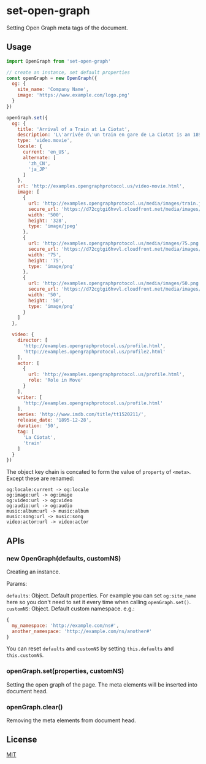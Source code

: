 # set-open-graph
Setting Open Graph meta tags of the document.

## Usage

```js
import OpenGraph from 'set-open-graph'

// create an instance, set default properties
const openGraph = new OpenGraph({
  og: {
    site_name: 'Company Name',
    image: 'https://www.example.com/logo.png'
  }
})

openGraph.set({
  og: {
    title: 'Arrival of a Train at La Ciotat',
    description: 'L\'arrivée d\'un train en gare de La Ciotat is an 1895 French short black-and-white silent documentary film directed and produced by Auguste and Louis Lumière. Its first public showing took place in January 1896.',
    type: 'video.movie',
    locale: {
      current: 'en_US',
      alternate: [
        'zh_CN',
        'ja_JP'
      ]
    },
    url: 'http://examples.opengraphprotocol.us/video-movie.html',
    image: [
      {
        url: 'http://examples.opengraphprotocol.us/media/images/train.jpg',
        secure_url: 'https://d72cgtgi6hvvl.cloudfront.net/media/images/train.jpg',
        width: '500',
        height: '328',
        type: 'image/jpeg'
      },
      {
        url: 'http://examples.opengraphprotocol.us/media/images/75.png',
        secure_url: 'https://d72cgtgi6hvvl.cloudfront.net/media/images/75.png',
        width: '75',
        height: '75',
        type: 'image/png'
      },
      {
        url: 'http://examples.opengraphprotocol.us/media/images/50.png',
        secure_url: 'https://d72cgtgi6hvvl.cloudfront.net/media/images/50.png',
        width: '50',
        height: '50',
        type: 'image/png'
      }
    ]
  },

  video: {
    director: [
      'http://examples.opengraphprotocol.us/profile.html',
      'http://examples.opengraphprotocol.us/profile2.html'
    ],
    actor: [
      {
        url: 'http://examples.opengraphprotocol.us/profile.html',
        role: 'Role in Move'
      }
    ],
    writer: [
      'http://examples.opengraphprotocol.us/profile.html'
    ],
    series: 'http://www.imdb.com/title/tt1520211/',
    release_date: '1895-12-28',
    duration: '50',
    tag: [
      'La Ciotat',
      'train'
    ]
  }
})
```

The object key chain is concated to form the value of `property` of `<meta>`. Except these are renamed:

```
og:locale:current -> og:locale
og:image:url -> og:image
og:video:url -> og:video
og:audio:url -> og:audio
music:album:url -> music:album
music:song:url -> music:song
video:actor:url -> video:actor
```

## APIs

### new OpenGraph(defaults, customNS)

Creating an instance.

Params:

`defaults`: Object. Default properties. For example you can set `og:site_name` here so you don't need to set it every time when calling `openGraph.set()`.  
`customNS`: Object. Default custom namespace. e.g.:
```js
{
  my_namespace: 'http://example.com/ns#',
  another_namespace: 'http://example.com/ns/another#'
}
```

You can reset `defaults` and `customNS` by setting `this.defaults` and `this.customNS`.

### openGraph.set(properties, customNS)

Setting the open graph of the page. The meta elements will be inserted into document head.

### openGraph.clear()

Removing the meta elements from document head.

## License
[MIT](LICENSE)
